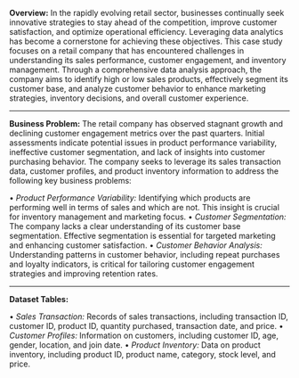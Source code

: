 **Overview:**
In the rapidly evolving retail sector, businesses continually seek innovative strategies to stay ahead of the competition, improve customer satisfaction, and optimize operational efficiency. Leveraging data analytics has become a cornerstone for achieving these objectives. This case study focuses on a retail company that has encountered challenges in understanding its sales performance, customer engagement, and inventory management. Through a comprehensive data analysis approach, the company aims to identify high or low sales products, effectively segment its customer base, and analyze customer behavior to enhance marketing strategies, inventory decisions, and overall customer experience.

---

**Business Problem:**
The retail company has observed stagnant growth and declining customer engagement metrics over the past quarters. Initial assessments indicate potential issues in product performance variability, ineffective customer segmentation, and lack of insights into customer purchasing behavior. The company seeks to leverage its sales transaction data, customer profiles, and product inventory information to address the following key business problems:

•⁠  ⁠*Product Performance Variability:* Identifying which products are performing well in terms of sales and which are not. This insight is crucial for inventory management and marketing focus.
•⁠  ⁠*Customer Segmentation:* The company lacks a clear understanding of its customer base segmentation. Effective segmentation is essential for targeted marketing and enhancing customer satisfaction.
•⁠  ⁠*Customer Behavior Analysis:* Understanding patterns in customer behavior, including repeat purchases and loyalty indicators, is critical for tailoring customer engagement strategies and improving retention rates.

---

**Dataset Tables:**

•⁠  ⁠*Sales Transaction:* Records of sales transactions, including transaction ID, customer ID, product ID, quantity purchased, transaction date, and price.
•⁠  ⁠*Customer Profiles:* Information on customers, including customer ID, age, gender, location, and join date.
•⁠  ⁠*Product Inventory:* Data on product inventory, including product ID, product name, category, stock level, and price.
